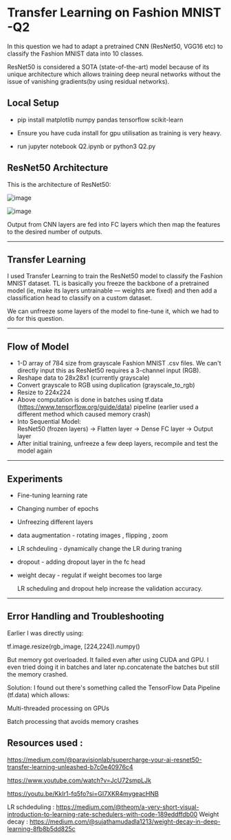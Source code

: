 # Transfer Learning on Fashion MNIST -Q2

In this question we had to adapt a pretrained CNN (ResNet50, VGG16 etc) to classify the Fashion MNIST data into 10 classes.

ResNet50 is considered a SOTA (state-of-the-art) model because of its unique architecture which allows training deep neural networks without the issue of vanishing gradients(by using residual networks).

## Local Setup 
- pip install matplotlib numpy pandas tensorflow scikit-learn

- Ensure you have cuda install for gpu utilisation as training is very heavy.
- run  jupyter notebook Q2.ipynb or python3 Q2.py

## ResNet50 Architecture

This is the architecture of ResNet50:

![image](https://github.com/user-attachments/assets/6886cfaa-1202-41a6-a9f5-7aaff79f0148)

![image](https://github.com/user-attachments/assets/a1264e64-b957-47e7-b30d-eff35fc845f8)


Output from CNN layers are fed into FC layers which then map the features to the desired number of outputs.

---

## Transfer Learning

I used Transfer Learning to train the ResNet50 model to classify the Fashion MNIST dataset. TL is basically you freeze the backbone of a pretrained model (ie, make its layers untrainable — weights are fixed) and then add a classification head to classify on a custom dataset.

We can unfreeze some layers of the model to fine-tune it, which we had to do for this question.

---

## Flow of Model

- 1-D array of 784 size from grayscale Fashion MNIST .csv files. We can't directly input this as ResNet50 requires a 3-channel input (RGB).
- Reshape data to 28x28x1 (currently grayscale)
- Convert grayscale to RGB using duplication (grayscale_to_rgb)
- Resize to 224x224
- Above computation is done in batches using tf.data (https://www.tensorflow.org/guide/data) pipeline (earlier used a different method which caused memory crash)
- Into Sequential Model:  
  ResNet50 (frozen layers) → Flatten layer → Dense FC layer → Output layer
- After initial training, unfreeze a few deep layers, recompile and test the model again

---

## Experiments

- Fine-tuning learning rate
- Changing number of epochs
- Unfreezing different layers

- data augmentation - rotating images , flipping , zoom
- LR schdeuling - dynamically change the LR during traning
- dropout - adding dropout layer in the fc head
- weight decay - regulat if weight becomes too large

  LR scheduling and dropout help increase the validation accuracy.

---

## Error Handling and Troubleshooting

Earlier I was directly using:


tf.image.resize(rgb_image, [224,224]).numpy()

But memory got overloaded. It failed even after using CUDA and GPU. I even tried doing it in batches and later np.concatenate the batches but still the memory crashed.

Solution:
I found out there's something called the TensorFlow Data Pipeline (tf.data) which allows:

Multi-threaded processing on GPUs

Batch processing that avoids memory crashes

## Resources used :
 https://medium.com/@paravisionlab/supercharge-your-ai-resnet50-transfer-learning-unleashed-b7c0e40976c4

https://www.youtube.com/watch?v=JcU72smpLJk

https://youtu.be/KkIr1-fq5fo?si=GI7XKR4mygeacHNB

LR schdeduling : https://medium.com/@theom/a-very-short-visual-introduction-to-learning-rate-schedulers-with-code-189eddffdb00
Weight decay : https://medium.com/@sujathamudadla1213/weight-decay-in-deep-learning-8fb8b5dd825c
